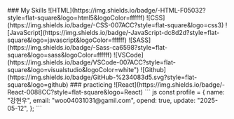 <!-- > ### Hello, I'm Kang_hyunwoo 👋  < --!>

### My Skills
![HTML](https://img.shields.io/badge/-HTML-F05032?style=flat-square&logo=html5&logoColor=ffffff)
![CSS](https://img.shields.io/badge/-CSS-007ACC?style=flat-square&logo=css3)
![JavaScript](https://img.shields.io/badge/-JavaScript-dc8d2d?style=flat-square&logo=javascript&logoColor=ffffff)
![SASS](https://img.shields.io/badge/-Sass-ca6598?style=flat-square&logo=sass&logoColor=ffffff)
![VSCode](https://img.shields.io/badge/VSCode-007ACC?style=flat-square&logo=visualstudio&logoColor=white")
![Github](https://img.shields.io/badge/GitHub-%234083d5.svg?style=flat-square&logo=github)

### practicing
![React](https://img.shields.io/badge/-React-0088CC?style=flat-square&logo=React)

``` js
const profile = {
    name: "강현우",
    email: "woo04031031@gamil.com",
    opend:  true,
    update: "2025-05-12",
};
```
